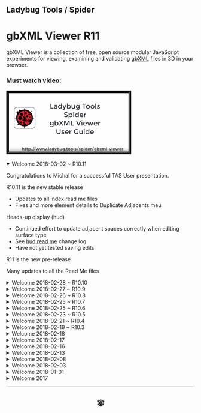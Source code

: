 
## Ladybug Tools / Spider

# gbXML Viewer R11

gbXML Viewer is a collection of free, open source modular JavaScript experiments for viewing, examining and validating [gbXML]( http://gbxml.org ) files in 3D in your browser.


### Must watch video:
[![gbXML Viewer User Guide]( ../../../images/gbxml-viewer-user-guide-300px.png )]( https://www.youtube.com/watch?v=YqEkc3rvxYs )

<!--
<details open>

<summary>Welcome  ~ R.</summary>

</details>
-->



<details open>

<summary>Welcome 2018-03-02 ~ R10.11</summary>

Congratulations to Michal for a successful TAS User presentation.

R10.11 is the new stable release

* Updates to all index read me files
* Fixes and more element details to Duplicate Adjacents meu

Heads-up display (hud)
* Continued effort to update adjacent spaces correctly when editing surface type
* See [hud read me]( http://www.ladybug.tools/spider/index.html#gbxml-viewer/r10-11/gv-hud/README.md ) change log
* Have not yet tested saving edits

R11 is the new pre-release

Many updates to all the Read Me files

</details><details>

<summary>Welcome 2018-02-28 ~ R10.10</summary>

R10.:1O:10.1
* HUD select now sho 8 items instead of 10
R10.:1O:10.2 / R10.:1O:10.4 / R10.:1O:10.5
* Various menu size fixes
R10.:1O:10.3
* Save file working again



R10.10
SET
* Passed through JSLint ~ many slight fixes
* Toggle Ortho camera now working
* Update name space variables

APP
* Update name space variables

HUD
* Update name space variables
* Fix no-scroll select surface
* Rejig update buttons
* Improve menu width handling
* When change type, adjacent spaces update more correctly

</details><details>

<summary>Welcome 2018-02-27 ~ R10.9</summary>

Reports
* Fix silly devLog bug that was breaking everything
* Fix visibility toggles
* Add new menu item: CAD Object ID Groups < wishlist item

HUD
* Add modified by button
* Add select surface list
	* Issue with using cursor keys
* Add input surface ID
* Started update surface adjacent spaces
* Started fix surface type adjacent space update
	* Handling changes to number of adjacent spaces still incomplete - ie from shade to interior wall

Settings
* Explode view with minus, reset and plus buttons
* Starting to be interesting / need separate horizontal and vertical scaling

10.9.2
* Fix surface normals not showing
* Fix Duplicate CADObjectId not showing

</details><details>

<summary>Welcome 2018-02-26 ~ R10.8</summary>

App
* Menus reset when new model loaded

HUD
* Fix delete not deleting
* Add ZXCV access keys to toggle visibility
	* ALT + key to toggle element/surfaces/edges/all
* Add input and select alternative spaces

</details><details>

<summary>Welcome 2018-02-25 ~ R10.7</summary>

Heads-up Display
* Many fixes
* Streamline/simplify the UI

Edit Duplicate Adjacents
* Simplified
* Works more closely with HUD

</details><details>

<summary>Welcome 2018-02-25 ~ R10.6</summary>
* Add GBV module
	* No user iterface interaction / all behind the scenes
	* Standardizes and simplifies many viewing functions
* Add 'edit duplicate adjacents' module
	* Finds all instances of surfaces with two identical adjacent spaces
	* Tools to help with understanding circumstances
	* At a very early stage. Cannot edit or save yet
</details><details>

<summary>Welcome 2018-02-23 ~ R10.5</summary>

* Add 'edit duplicate surfaces' module
	* Finds all instances of two surfaces with identical coordinates
	* Tools to help with understanding circumstances
	* Delete duplicates and save changes



</details><details>

<summary>Welcome 2018-02-21 ~ R10.4</summary>

* Many fixes 'under the hood' / User interface has few changes
* [Name spaces]( https://en.wikipedia.org/wiki/Namespace ) implemented for much of the code
	* Prevents functions and variables in one module trashing a similarly named items in another module
* 'Edit file' workflow improved

</details><details>

<summary>Welcome 2018-02-19 ~ R10.3</summary>

<p>
* Many fixes
* Menus move more smoothly
* Editing, deleting and saving all working - but testing has just started
* HUD updates with Editor and reports
</p>

</details><details>

<summary>Welcome 2018-02-18</summary>

<p>
Add Edit module. All menus movable and resizable. Many fixes throughout. In the Settings menu, the 'Explode view' feature is still not perfect but has been much improved.
</p>

</details><details>

<summary>Welcome 2018-02-17</summary>

<p>
Add three more modules: heads-up display, first person camera and save.
</p>

</details><details>

<summary>Welcome 2018-02-16</summary>

<p>
R10 first commit. A significant revision. The code is smaller, simpler and faster. About half the R9 code is in 10. The remaining modules should be available soon.

The interface give more emphasis to the model - and less to the menus. And, of course, new and more colors.
</p>

</details><details>

<summary>Welcome 2018-02-13</summary>

<p>
Settings menu: Explode view beginning to operate as desired. Still much to do to improve the user experience. Reload web page required to fully reset view.
</p>

</details><details>

<summary>Welcome 2018-02-08</summary>

<p>
Core now corrects for duplicate vertices and other errors in gbXML files. HUD adds many more buttons
</p>

</details><details>

<summary>Welcome 2018-02-03</summary>

<p>
Starting to add saving and editing. Help text added to Reports menu. Storey and Space readout in Core work better.
</p>

</details><details>

<summary>Welcome 2018-01-01</summary>

<p>
Happy new year!
</p>

<p>Please welcome gbXML Viewer R9 with its redesigned user experience.</p>

<p>The big new feature is the screen capture utility. Now you can create animated GIFs from your files.</p>

<p>2018-01-02 ~ minor fixes throughout</p>

</details><details>

<summary>Welcome 2017</summary>



## 2018-01-02 ~ Theo

* Fixing and updating all the R9 module read me files

### 2018-01-01 ~ Theo

* R9.0
* Redesigned user experience
	* All modules may loaded and used simultaneously
	* Switch between text and 3D without losing your place
* Has all the modules of R8
* Add screen capture modules

Done
* 2017-12-10 ~ Michal: can we switch off shadows?
* 2017-12-06 ~ Add slider to move ground up or down

### 2017-12-17 ~ Theo

* Settings
	* Toggle ground and toggle Grid
		* Resets with each new model
		* Auto-positioned at bounding box minimum
		* Buttons added to increase or decrease of height level
	* Toggle surface normals
		* Resets with each new model
	* Add toggle shade and shadows
	* Add explode view horizontal and vertical
		* First pass / still many issues / but will eventually be lots of fun


### 2017-12-16 ~ Theo

* Add 'Robust' Core version


### 2017-12-15 ~ Theo

* Sun Path / Analemma 3D
	* Mostly functioning as intended
	* Minor issues still to be fixed


### 2017-12-13 ~ Theo

* Read Me files
	* Add many links and update text throughout
* Sample files
	* Files renamed in a consistent manner
	* Read me added
* View Updates
	* View update issues a blog posts
* Reports
	* Duplicate CAD IDs sorted and display next to each other
	* Every set of duplicates CAD IDs has its own toggle view button
	* Same toggle view button added to other reports


### 2017-12-12 ~ Theo

* Reports
	* Updated to button tag
	* Storeys: display number and IDs of spaces
	* Surfaces
		* Better handling of on/off toggles
		* Add 'all visible' button
	* Duplicate Coordinates
		* Add visibility toggle for all duplicates
		* Add Space button to toggle view of space
	* Duplicate Adjacencies
		* Add visibility toggle for all duplicates
		* Add length and width of element
	* Tiny Surfaces
		* Add length and width of element
	* Invalid Adjacencies << new item
		* Checks for multiple adjacencies in objects that should only have a single adjacency
* Settings
	* Add toggle buttons for surfaces/edges/all
	* Update colors
	* Colors of duplicates etc unchanged when toggling other color settings
* Many other minor fixes and code clean-up

### 2017-12-10 ~ Theo

R8.10
* Add 'first person' camera
* Add beginning of drawing an analemma
* Exposure type material colors updated
* Update draw normals only if element is visible
	* Use Reports > Surfaces to toggle element visibility then use this command
* Update to 'toggle camera ortho'


Done
* 2017-12-07 ~ Michal: Toggle for Ortho camera
* 2017-12-10 ~ Michal: Update color choices
* 2017-12-10 ~ Michal: can we show normals for selected items only?


### 2017-12-08 ~ Theo

R8.9
* Core
	* Add 'reset view' calls createReport()
* HUD
	* Add toggle button
	* Toggle off when new file loaded

R8.8
* Core
	* Add 'reset view' button resets background, camera, material colors
* Reports
	* Add toggle visibility for each surface type
	* Add display zone count and names per storey

Note
'reset view' button not currently working in reports, so has been disabled for the moment

Done
* 2017-12-07 ~ Michal: toggle for HUD
* 2017-12-08 ~ Michal: reset view: includes background gradient , materials colors or camera ortho
* 2017-12-08 ~ Michal: Storey ability to hide roofs or floor to better see layout
* 2017-12-08 ~ Michal: can we show number of zones per storey?


### 2017-12-07 ~ Theo

R8.7
* Templates: code clean-up
	* Add drag and drop capability
	* Better selection of sample files
* Settings:
	* Add set color by exposure type
	* Add drag and drop capability
	* Better selection of sample files
* Reports
	* Add drag and drop capability
	* Better selection of sample files
	* Add view storey
	* Add is a space has an 'InteriorFloor' or 'SlabOnGrade' or 'RaisedFloor' or 'UndergroundSlab' then zoom into that space
* App2
	* Add drag and drop capability

Done

* 2017-12-01 ~ Load files via drag and drop
* 2017-12-02 ~ Add test file??
* 2017-12-01 ~ Add choice to display in right-side menu

### 2017-12-06 ~ Theo

App2 R8.5
12:44
* Fixed: reset view not resetting surfaces visible
* Settings: add toggle grid
* Settings: add toggle ground
* App2: add footer

* 2017-12-01 ~ Add a 'ground' that can receive shadow

8.6
21:32
* Fix some of the reset view issues
* Highlight all duplicate adjacencies in red
* Add better spacing between duplicate adjacencies log
* Tiny surface telltale now has opacity - so you can see very tine things inside the telltale
* location hash and splash screen working together better
* Add button to turn off heads-up - not yet a nice toggle

### 2017-12-05 ~ Theo

R8.5 ~ new user interface
* Everything in left menu


### 2017-12-04 ~ Theo

Little fixes and new features everywhere

* Add buttons to heads-up display
* Add choices to Settings
* Add surface edges and rest buttons to core
* 2017-12-02 ~ Michal: Zoom and center duplicate surfaces, duplicate coordinates, tiny surfaces
* 2017-12-01 ~ Add better display = none on new file loaded
* 2017-12-01 ~ Add hamburger/slider menu
* 2017-12-01 ~ Michal: Locate camera/controls target inside a given space / zoom into the space


### 2017-12-03 ~ Theo

* 2017-12-02 ~ Michal: Report and display surfaces with duplicate CAD IDs
* 2017-12-02 ~ Michal: Highlight and display tiny areas << Added Report > Tiny Surfaces

### 2017-12-02 ~ Theo

* 2017-12-01 ~ Michal: load local files via location.hash < see read me for Core module

### 2017-11-30

* First Commit


</details>

***

<h2 onclick=divMenu.scrollTop=0; style=cursor:pointer;text-align:center; title='go to top and, btw, my web is better than your web' > &#x1f578; </h2>
